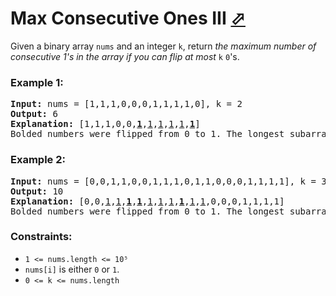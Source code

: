 # Max Consecutive Ones III [⬀](https://leetcode.com/problems/max-consecutive-ones-iii/)

Given a binary array `nums` and an integer `k`, return *the maximum number of consecutive 1's in the array if you can flip at most* `k` `0`'s.

### Example 1:
<pre>
<b>Input:</b> nums = [1,1,1,0,0,0,1,1,1,1,0], k = 2
<b>Output:</b> 6
<b>Explanation:</b> [1,1,1,0,0,<u><b>1</b></u>,<u>1</u>,<u>1</u>,<u>1</u>,<u>1</u>,<u><b>1</b></u>]
Bolded numbers were flipped from 0 to 1. The longest subarray is underlined.
</pre>

### Example 2:
<pre>
<b>Input:</b> nums = [0,0,1,1,0,0,1,1,1,0,1,1,0,0,0,1,1,1,1], k = 3
<b>Output:</b> 10
<b>Explanation:</b> [0,0,<u>1</u>,<u>1</u>,<u><b>1</b></u>,<u><b>1</b></u>,<u>1</u>,<u>1</u>,<u>1</u>,<u><b>1</b></u>,<u>1</u>,<u>1</u>,0,0,0,1,1,1,1]
Bolded numbers were flipped from 0 to 1. The longest subarray is underlined.
</pre>

### Constraints:

- `1 <= nums.length <= 10⁵`
- `nums[i]` is either `0` or `1`.
- `0 <= k <= nums.length`



